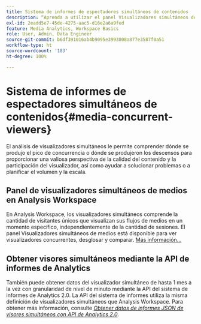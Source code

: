 ```yaml
---
title: Sistema de informes de espectadores simultáneos de contenidos
description: “Aprenda a utilizar el panel Visualizadores simultáneos de medios para analizar los visualizadores simultáneos y comprender la concurrencia máxima y las bajas”.
exl-id: 2eadd5e7-45de-4275-aac5-d16e2a6a9fed
feature: Media Analytics, Workspace Basics
role: User, Admin, Data Engineer
source-git-commit: b6df391016ab4b9095e3993808a877e3587f0a51
workflow-type: ht
source-wordcount: '183'
ht-degree: 100%

---
```


# Sistema de informes de espectadores simultáneos de contenidos{#media-concurrent-viewers}

El análisis de visualizadores simultáneos le permite comprender dónde se produjo el pico de concurrencia o dónde se produjeron los descensos para proporcionar una valiosa perspectiva de la calidad del contenido y la participación del visualizador, así como ayudar a solucionar problemas o a planificar el volumen y la escala.

## Panel de visualizadores simultáneos de medios en Analysis Workspace

En Analysis Workspace, los visualizadores simultáneos comprende la cantidad de visitantes únicos que visualizan sus flujos de medios en un momento específico, independientemente de la cantidad de sesiones. El panel Visualizadores simultáneos de medios está disponible para ver visualizadores concurrentes, desglosar y comparar. [Más información...](https://experienceleague.adobe.com/docs/analytics/analyze/analysis-workspace/panels/media-concurrent-viewers.html?lang=es)

## Obtener visores simultáneos mediante la API de informes de Analytics

También puede obtener datos del visualizador simultáneo de hasta 1 mes a la vez con granularidad de nivel de minuto mediante la API del sistema de informes de Analytics 2.0. La API del sistema de informes utiliza la misma definición de visualizadores simultáneos que Analysis Workspace.  Para obtener más información, consulte [_*Obtener datos de informes JSON de visores simultáneos con API de Analytics 2.0*_](/help/media-reports/media-default-reports/get-concurrent-json20.md).
